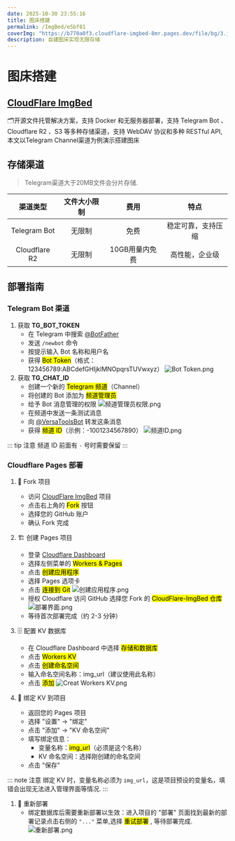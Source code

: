 ```yaml
---
date: 2025-10-30 23:55:16
title: 图床搭建
permalink: /ImgBed/e5bf81
coverImg: "https://b770a0f3.cloudflare-imgbed-8mr.pages.dev/file/bg/3.jpg"
description: 自建图床实现无限存储
---
```



# 图床搭建

## [CloudFlare ImgBed](https://github.com/MarSeventh/CloudFlare-ImgBed)
🗂️开源文件托管解决方案，支持 Docker 和无服务器部署，支持 Telegram Bot 、 Cloudflare R2 、S3 等多种存储渠道，支持 WebDAV 协议和多种 RESTful API, 本文以Telegram Channel渠道为例演示搭建图床

## 存储渠道
> Telegram渠道大于20MB文件会分片存储.

|     渠道类型      |  文件大小限制  |     费用       |        特点        |
| :--------------: | :-----------: | :-----------:  | :----------------: |
|   Telegram Bot   |     无限制     |     免费       |  稳定可靠，支持压缩  |
|   Cloudflare R2  |     无限制     | 10GB用量内免费  |   高性能，企业级    |

## 部署指南

### Telegram Bot 渠道

1. 获取 **TG_BOT_TOKEN**
    - 在 Telegram 中搜索 [@BotFather](https://t.me/BotFather)
    - 发送 `/newbot` 命令
    - 按提示输入 Bot 名称和用户名
    - 获得 <mark>Bot Token</mark>（格式：123456789:ABCdefGHIjklMNOpqrsTUVwxyz）
    ![Bot Token.png](https://cloudflare-imgbed-8mr.pages.dev/file/img/Bot_Token.png)
2. 获取 **TG_CHAT_ID**
    - 创建一个新的 <mark>Telegram 频道</mark>（Channel）
    - 将创建的 Bot 添加为 <mark>频道管理员</mark>
    - 给予 Bot 消息管理的权限
    ![频道管理员权限.png](https://cloudflare-imgbed-8mr.pages.dev/file/img/频道管理员权限.png)
    - 在频道中发送一条测试消息
    - 向 [@VersaToolsBot](https://t.me/VersaToolsBot) 转发这条消息
    - 获得 <mark>频道 ID</mark>（示例：-1001234567890）
    ![频道ID.png](https://cloudflare-imgbed-8mr.pages.dev/file/img/频道ID.png)

::: tip 注意
频道 ID 前面有 `-` 号时需要保留
:::

### Cloudflare Pages 部署

1. 📂 Fork 项目
    - 访问 [CloudFlare ImgBed](https://github.com/MarSeventh/CloudFlare-ImgBed) 项目
    - 点击右上角的 <mark>Fork</mark> 按钮
    - 选择您的 GitHub 账户
    - 确认 Fork 完成

2. 🏗️ 创建 Pages 项目
    - 登录 [Cloudflare Dashboard](https://dash.cloudflare.com/)
    - 选择左侧菜单的 <mark>Workers & Pages</mark>
    - 点击 <mark>创建应用程序</mark>
    - 选择 Pages 选项卡
    - 点击 <mark>连接到 Git</mark>
    ![创建应用程序.png](https://cloudflare-imgbed-8mr.pages.dev/file/img/创建应用程序.png)
    - 授权 Cloudflare 访问 GitHub 选择您 Fork 的 <mark>CloudFlare-ImgBed 仓库</mark>
    ![部署界面.png](https://cloudflare-imgbed-8mr.pages.dev/file/img/部署界面.png)
    - 等待首次部署完成（约 2-3 分钟）

3. 🗄️ 配置 KV 数据库
    - 在 Cloudflare Dashboard 中选择 <mark>存储和数据库</mark>
    - 点击 <mark>Workers KV</mark>
    - 点击 <mark>创建命名空间</mark>
    - 输入命名空间名称：img_url（建议使用此名称）
    - 点击 <mark>添加</mark>
    ![Creat Workers KV.png](https://cloudflare-imgbed-8mr.pages.dev/file/img/Creat_Workers_KV.png)

4. 🚀 绑定 KV 到项目
    - 返回您的 Pages 项目
    - 选择 "设置" → "绑定"
    - 点击 "添加" → "KV 命名空间"
    - 填写绑定信息：
        - 变量名称：<mark>img_url</mark>（必须是这个名称）
        - KV 命名空间：选择刚创建的命名空间
    - 点击 "保存"

::: note 注意
绑定 KV 时，变量名称必须为 `img_url`，这是项目预设的变量名，填错会出现无法进入管理界面等情况.
:::

1. 🔄 重新部署
    - 绑定数据库后需要重新部署以生效：进入项目的 "部署" 页面找到最新的部署记录点击右侧的 `"..."` 菜单,选择 <mark>重试部署</mark> , 等待部署完成.
    ![重新部署.png](https://cloudflare-imgbed-8mr.pages.dev/file/img/重新部署.png)

